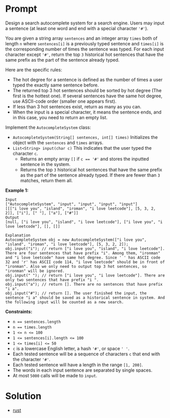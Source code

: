 # Prompt
Design a search autocomplete system for a search engine. Users may input a sentence (at least one word and end with a special character `'#'`).

You are given a string array `sentences` and an integer array `times` both of length `n` where `sentences[i]` is a previously typed sentence and `times[i]` is the corresponding number of times the sentence was typed. For each input character except `'#'`, return the top `3` historical hot sentences that have the same prefix as the part of the sentence already typed.

Here are the specific rules:
* The hot degree for a sentence is defined as the number of times a user typed the exactly same sentence before.
* The returned top 3 hot sentences should be sorted by hot degree (The first is the hottest one). If several sentences have the same hot degree, use ASCII-code order (smaller one appears first).
* If less than 3 hot sentences exist, return as many as you can.
* When the input is a special character, it means the sentence ends, and in this case, you need to return an empty list.

Implement the `AutocompleteSystem` class:

* `AutocompleteSystem(String[] sentences, int[] times)` Initializes the object with the `sentences` and `times` arrays.
* `List<String> input(char c)` This indicates that the user typed the character `c`.
   * Returns an empty array `[]` if `c == '#'` and stores the inputted sentence in the system.
   * Returns the top `3` historical hot sentences that have the same prefix as the part of the sentence already typed. If there are fewer than `3` matches, return them all.

**Example 1:**
```
Input
["AutocompleteSystem", "input", "input", "input", "input"]
[[["i love you", "island", "iroman", "i love leetcode"], [5, 3, 2, 2]], ["i"], [" "], ["a"], ["#"]]
Output
[null, ["i love you", "island", "i love leetcode"], ["i love you", "i love leetcode"], [], []]

Explanation
AutocompleteSystem obj = new AutocompleteSystem(["i love you", "island", "iroman", "i love leetcode"], [5, 3, 2, 2]);
obj.input("i"); // return ["i love you", "island", "i love leetcode"]. There are four sentences that have prefix "i". Among them, "ironman" and "i love leetcode" have same hot degree. Since ' ' has ASCII code 32 and 'r' has ASCII code 114, "i love leetcode" should be in front of "ironman". Also we only need to output top 3 hot sentences, so "ironman" will be ignored.
obj.input(" "); // return ["i love you", "i love leetcode"]. There are only two sentences that have prefix "i ".
obj.input("a"); // return []. There are no sentences that have prefix "i a".
obj.input("#"); // return []. The user finished the input, the sentence "i a" should be saved as a historical sentence in system. And the following input will be counted as a new search.
```

**Constraints:**
* `n == sentences.length`
* `n == times.length`
* `1 <= n <= 100`
* `1 <= sentences[i].length <= 100`
* `1 <= times[i] <= 50`
* `c` is a lowercase English letter, a hash `'#'`, or space `' '`.
* Each tested sentence will be a sequence of characters `c` that end with the character `'#'`.
* Each tested sentence will have a length in the range `[1, 200]`.
* The words in each input sentence are separated by single spaces.
* At most `5000` calls will be made to `input`.

# Solution
* [rust](design_search_autocomplete_system.rs)

